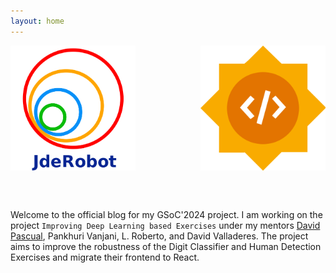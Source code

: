 ```yaml
---
layout: home
---
```


<div style="display: flex; justify-content: space-between;">
    <img src="logo.png" alt="org logo" width="200"> 
    <img src="gsoclogo.png" alt="gsoc logo" width="200"> 
</div>
<br>
<p style="text-align: centre"><br>

Welcome to the official blog for my GSoC'2024 project. I am working on the project `Improving Deep Learning based Exercises` under my mentors [David Pascual](https://github.com/dpascualhe), Pankhuri Vanjani, L. Roberto, and David Valladeres. The project aims to improve the robustness of the Digit Classifier and Human Detection Exercises and migrate their frontend to React.


